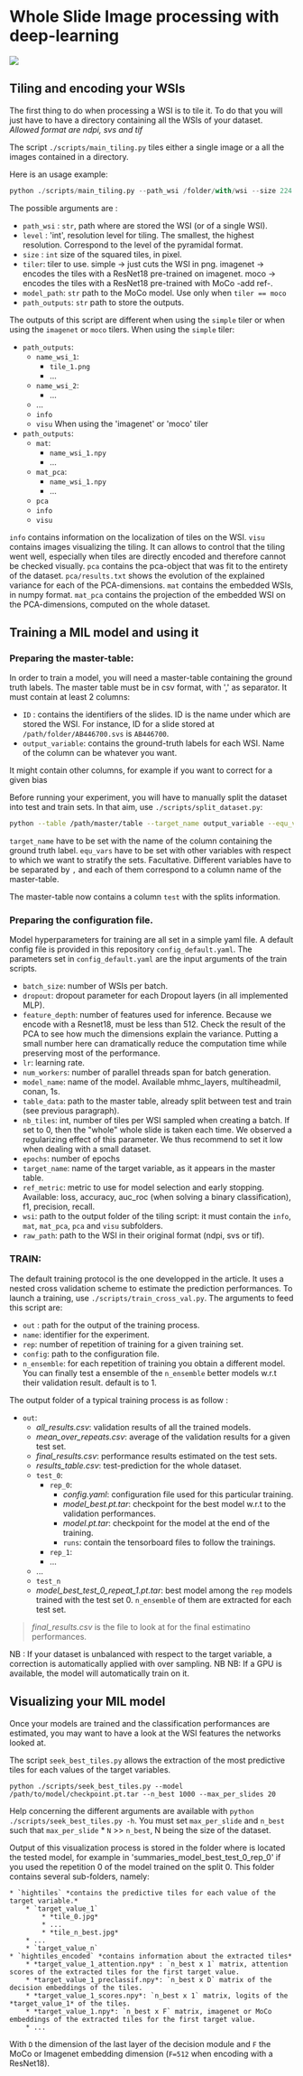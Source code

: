 # Whole Slide Image processing with deep-learning
![](header.png)

## Tiling and encoding your WSIs

The first thing to do when processing a WSI is to tile it.
To do that you will just have to have a directory containing all the WSIs of your dataset.
*Allowed format are ndpi, svs and tif*

The script `./scripts/main_tiling.py` tiles either a single image or a all the images contained in 
a directory.

Here is an usage example:
```python
python ./scripts/main_tiling.py --path_wsi /folder/with/wsi --size 224 --tiler simple --level 2 path_outputs /my/output/folder
```

The possible arguments are : 
* `path_wsi` : `str`, path where are stored the WSI (or of a single WSI). 
* `level` : 'int', resolution level for tiling. The smallest, the highest resolution. 
Correspond to the level of the pyramidal format.
* `size` : `int` size of the squared tiles, in pixel.
* `tiler`: tiler to use. simple -> just cuts the WSI in png. 
imagenet -> encodes the tiles with a ResNet18 pre-trained on imagenet.
moco -> encodes the tiles with a ResNet18 pre-trained with MoCo -add ref-. 
* `model_path`: `str` path to the MoCo model. Use only when `tiler == moco`
* `path_outputs`: `str` path to store the outputs.

The outputs of this script are different when using the `simple` tiler or when using the
`imagenet` or `moco` tilers.
When using the `simple` tiler:
* `path_outputs`:
    * `name_wsi_1`:
        * `tile_1.png`
        * ...
    * `name_wsi_2`:
        * ...
    * ...
    * `info`
    * `visu`
When using the 'imagenet' or 'moco' tiler
* `path_outputs`:
    * `mat`:
        * `name_wsi_1.npy`
        * ...
    * `mat_pca`:
        * `name_wsi_1.npy`
        * ...
    * `pca`
    * `info`
    * `visu`

`info` contains information on the localization of tiles on the WSI.
`visu` contains images visualizing the tiling. It can allows to control that the tiling went well, 
especially when tiles are directly encoded and therefore cannot be checked visually.
`pca` contains the pca-object that was fit to the entirety of the dataset. `pca/results.txt` shows the evolution of the explained variance for each of the PCA-dimensions.
`mat` contains the embedded WSIs, in numpy format.
`mat_pca` contains the projection of the embedded WSI on the PCA-dimensions, computed on the whole dataset.

## Training a MIL model and using it

### Preparing the master-table:

In order to train a model, you will need a master-table containing the ground truth labels.
The master table must be in csv format, with ',' as separator. It must contain at least 2 columns:
* `ID` : contains the identifiers of the slides. ID is the name under which are stored the WSI.
For instance, ID for a slide stored at `/path/folder/AB446700.svs` is `AB446700`.
* `output_variable`: contains the ground-truth labels for each WSI. Name of the column can be whatever you want.

It might contain other columns, for example if you want to correct for a given bias

Before running your experiment, you will have to manually split the dataset into test and train sets.
In that aim, use  `./scripts/split_dataset.py`:
```bash
python --table /path/master/table --target_name output_variable --equ_vars bias1,bias2,bias3 -k 5
```

`target_name` have to be set with the name of the column containing the ground truth label.
`equ_vars` have to be set with other variables with respect to which we want to stratify the sets. Facultative. Different variables have to be separated by `,` 
and each of them correspond to a column name of the master-table.

The master-table now contains a column `test` with the splits information.

### Preparing the configuration file.

Model hyperparameters for training are all set in a simple yaml file.
A default config file is provided in this repository `config_default.yaml`.
The parameters set in `config_default.yaml` are the input arguments of the train scripts.

* `batch_size`: number of WSIs per batch.
* `dropout`: dropout parameter for each Dropout layers (in all implemented MLP).
* `feature_depth`: number of features used for inference. Because we encode with a Resnet18, must be less than 512.
Check the result of the PCA to see how much the dimensions explain the variance. Putting a small number here can dramatically
reduce the computation time while preserving most of the performance.
* `lr`: learning rate.
* `num_workers`: number of parallel threads span for batch generation.
* `model_name`: name of the model. Available  mhmc_layers, multiheadmil, conan, 1s.
* `table_data`: path to the master table, already split between test and train (see previous paragraph).
* `nb_tiles`: int, number of tiles per WSI sampled when creating a batch. If set to 0, then the "whole" whole slide is taken each time.
We observed a regularizing effect of this parameter. We thus recommend to set it low when dealing with a small dataset.
* `epochs`: number of epochs
* `target_name`: name of the target variable, as it appears in the master table.
* `ref_metric`: metric to use for model selection and early stopping. Available: loss, accuracy, auc_roc (when solving a binary classification), f1, precision, recall.
* `wsi`: path to the output folder of the tiling script: it must contain the `info`, `mat`, `mat_pca`,  `pca` and `visu` subfolders.
* `raw_path`: path to the WSI in their original format (ndpi, svs or tif).

### TRAIN:

The default training protocol is the one developped in the article. It uses a nested cross validation scheme to estimate the prediction performances.
To launch a training, use `./scripts/train_cross_val.py`.
The arguments to feed this script are:

* `out` : path for the output of the training process.
* `name`: identifier for the experiment.
* `rep`: number of repetition of training for a given training set.
* `config`: path to the configuration file.
* `n_ensemble`: for each repetition of training you obtain a different model. 
You can finally test a ensemble of the `n_ensemble` better models w.r.t their validation result. default is to 1.

The output folder of a typical training process is as follow : 

* `out`:
    * *all_results.csv*: validation results of all the trained models.
    * *mean_over_repeats.csv*: average of the validation results for a given test set.
    * *final_results.csv*: performance results estimated on the test sets.
    * *results_table.csv*: test-prediction for the whole dataset.
    * `test_0`: 
        * `rep_0`:
            * *config.yaml*: configuration file used for this particular training.
            * *model_best.pt.tar*: checkpoint for the best model w.r.t to the validation performances.
            * *model.pt.tar*: checkpoint for the model at the end of the training.
            * `runs`: contain the tensorboard files to follow the trainings.
        * `rep_1`:
        * ...
    * ...
    * `test_n`
    * *model_best_test_0_repeat_1.pt.tar*: best model among the `rep` models trained with the test set 0.
    `n_ensemble` of them are extracted for each test set.

> *final_results.csv* is the file to look at for the final estimatino performances.

NB : If your dataset is unbalanced with respect to the target variable, a correction is 
automatically applied with over sampling. 
NB NB: If a GPU is available, the model will automatically train on it.

## Visualizing your MIL model

Once your models are trained and the classification performances are estimated, you may want to 
have a look at the WSI features the networks looked at.

The script `seek_best_tiles.py` allows the extraction of the most predictive tiles for each values of the target variables.

```
python ./scripts/seek_best_tiles.py --model /path/to/model/checkpoint.pt.tar --n_best 1000 --max_per_slides 20 
```

Help concerning the different arguments are available with `python ./scripts/seek_best_tiles.py -h`. 
You must set `max_per_slide` and `n_best` such that `max_per_slide` * `N` >> `n_best`, N being the size of the dataset.

Output of this visualization process is stored in the folder where is located the tested model, for example in 'summaries_model_best_test_0_rep_0'
if you used the repetition 0 of the model trained on the split 0.
This folder contains several sub-folders, namely:

    * `hightiles` *contains the predictive tiles for each value of the target variable.*
        * `target_value_1`
            * *tile_0.jpg*
            * ...
            * *tile_n_best.jpg*
        * ...
        * `target_value_n`
    * `hightiles_encoded` *contains information about the extracted tiles*
        * *target_value_1_attention.npy* : `n_best x 1` matrix, attention scores of the extracted tiles for the first target value.
        * *target_value_1_preclassif.npy*: `n_best x D` matrix of the decision embeddings of the tiles.
        * *target_value_1_scores.npy*: `n_best x 1` matrix, logits of the *target_value_1* of the tiles.
        * *target_value_1.npy*: `n_best x F` matrix, imagenet or MoCo embeddings of the extracted tiles for the first target value.
        * ...

With `D` the dimension of the last layer of the decision module and `F` the MoCo or 
Imagenet embedding dimension (`F=512` when encoding with a ResNet18).




